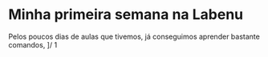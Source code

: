 # Minha primeira semana na Labenu

  Pelos poucos dias de aulas que tivemos, já conseguimos aprender bastante comandos, ]/   1